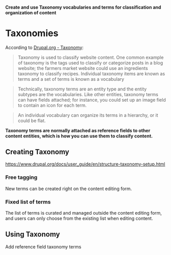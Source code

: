 #### Create and use Taxonomy vocabularies and terms for classification and organization of content

# Taxonomies

According to [Drupal.org - Taxonomy](https://www.drupal.org/docs/user_guide/en/structure-taxonomy.html):

> Taxonomy is used to classify website content. One common example of taxonomy is the tags used to classify or categorize posts in a blog website; the farmers market website could use an ingredients taxonomy to classify recipes. Individual taxonomy items are known as terms and a set of terms is known as a vocabulary

> Technically, taxonomy terms are an entity type and the entity subtypes are the vocabularies. Like other entities, taxonomy terms can have fields attached; for instance, you could set up an image field to contain an icon for each term.

> An individual vocabulary can organize its terms in a hierarchy, or it could be flat.

**Taxonomy terms are normally attached as reference fields to other content entities, which is how you can use them to classify content.**

## Creating Taxonomy

https://www.drupal.org/docs/user_guide/en/structure-taxonomy-setup.html

### Free tagging

New terms can be created right on the content editing form.

### Fixed list of terms

The list of terms is curated and managed outside the content editing form, and users can only choose from the existing list when editing content.


## Using Taxonomy

Add reference field
taxonomy terms
